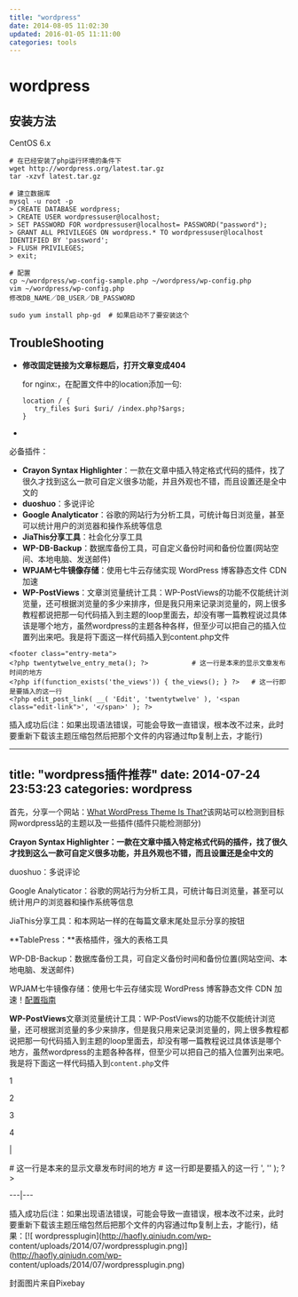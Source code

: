 ```yaml
---
title: "wordpress"
date: 2014-08-05 11:02:30
updated: 2016-01-05 11:11:00
categories: tools
---
```

# wordpress

## 安装方法

CentOS 6.x

```shell
# 在已经安装了php运行环境的条件下
wget http://wordpress.org/latest.tar.gz
tar -xzvf latest.tar.gz 

# 建立数据库
mysql -u root -p
> CREATE DATABASE wordpress;
> CREATE USER wordpressuser@localhost;
> SET PASSWORD FOR wordpressuser@localhost= PASSWORD("password");
> GRANT ALL PRIVILEGES ON wordpress.* TO wordpressuser@localhost IDENTIFIED BY 'password';
> FLUSH PRIVILEGES;
> exit;

# 配置
cp ~/wordpress/wp-config-sample.php ~/wordpress/wp-config.php
vim ~/wordpress/wp-config.php
修改DB_NAME／DB_USER／DB_PASSWORD

sudo yum install php-gd  # 如果启动不了要安装这个
```

## TroubleShooting

- **修改固定链接为文章标题后，打开文章变成404**

  for nginx:，在配置文件中的location添加一句:

  ```she
  location / {
     try_files $uri $uri/ /index.php?$args;
  }
  ```

- ​







必备插件：

- **Crayon Syntax Highlighter**：一款在文章中插入特定格式代码的插件，找了很久才找到这么一款可自定义很多功能，并且外观也不错，而且设置还是全中文的
- **duoshuo**：多说评论
- **Google Analyticator**：谷歌的网站行为分析工具，可统计每日浏览量，甚至可以统计用户的浏览器和操作系统等信息
- **JiaThis分享工具**：社会化分享工具
- **WP-DB-Backup**：数据库备份工具，可自定义备份时间和备份位置(网站空间、本地电脑、发送邮件)
- **WPJAM七牛镜像存储**：使用七牛云存储实现 WordPress 博客静态文件 CDN 加速
- **WP-PostViews**：文章浏览量统计工具：WP-PostViews的功能不仅能统计浏览量，还可根据浏览量的多少来排序，但是我只用来记录浏览量的，网上很多教程都说把那一句代码插入到主题的loop里面去，却没有哪一篇教程说过具体该是哪个地方，虽然wordpress的主题各种各样，但至少可以把自己的插入位置列出来吧。我是将下面这一样代码插入到content.php文件
```
<footer class="entry-meta">
<?php twentytwelve_entry_meta(); ?>           # 这一行是本来的显示文章发布时间的地方   
<?php if(function_exists('the_views')) { the_views(); } ?>   # 这一行即是要插入的这一行   
<?php edit_post_link( __( 'Edit', 'twentytwelve' ), '<span class="edit-link">', '</span>' ); ?>
```
插入成功后(注：如果出现语法错误，可能会导致一直错误，根本改不过来，此时要重新下载该主题压缩包然后把那个文件的内容通过ftp复制上去，才能行)

---
title: "wordpress插件推荐"
date: 2014-07-24 23:53:23
categories: wordpress
---
首先，分享一个网站：[What WordPress Theme Is
That?](http://whatwpthemeisthat.com/)该网站可以检测到目标网wordpress站的主题以及一些插件(插件只能检测部分)

**Crayon Syntax Highlighter：一款在文章中插入特定格式代码的插件，找了很久才找到这么一款可自定义很多功能，并且外观也不错，而且设置还是全中文的**

duoshuo：多说评论

Google Analyticator：谷歌的网站行为分析工具，可统计每日浏览量，甚至可以统计用户的浏览器和操作系统等信息

JiaThis分享工具：和本网站一样的在每篇文章末尾处显示分享的按钮

**TablePress：**表格插件，强大的表格工具

WP-DB-Backup：数据库备份工具，可自定义备份时间和备份位置(网站空间、本地电脑、发送邮件)

WPJAM七牛镜像存储：使用七牛云存储实现 WordPress 博客静态文件 CDN 加速！[配置指南](http://haofly.net/qiniu/)

**WP-PostViews**文章浏览量统计工具：WP-PostViews的功能不仅能统计浏览量，还可根据浏览量的多少来排序，但是我只用来记录浏览量的，网上很多教程都说把那一句代码插入到主题的loop里面去，却没有哪一篇教程说过具体该是哪个地方，虽然wordpress的主题各种各样，但至少可以把自己的插入位置列出来吧。我是将下面这一样代码插入到`content.php`文件

1

2

3

4

|

<footer class="entry-meta">

<?php twentytwelve_entry_meta(); ?> # 这一行是本来的显示文章发布时间的地方

<?php if(function_exists('the_views')) \{ the_views(); \} ?> # 这一行即是要插入的这一行

<?php edit_post_link( __( 'Edit', 'twentytwelve' ), '<span class="edit-
link">', '</span>' ); ?>  

---|---  

插入成功后(注：如果出现语法错误，可能会导致一直错误，根本改不过来，此时要重新下载该主题压缩包然后把那个文件的内容通过ftp复制上去，才能行)，结果：[![
wordpressplugin](http://haofly.qiniudn.com/wp-
content/uploads/2014/07/wordpressplugin.png)](http://haofly.qiniudn.com/wp-
content/uploads/2014/07/wordpressplugin.png)

封面图片来自Pixebay
